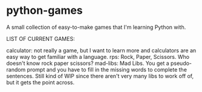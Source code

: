 # python-games
A small collection of easy-to-make games that I'm learning Python with.

LIST OF CURRENT GAMES:


calculator: not really a game, but I want to learn more and calculators are an easy way to get familiar with a language.
rps: Rock, Paper, Scissors. Who doesn't know rock paper scissors?
mad-libs: Mad Libs. You get a pseudo-random prompt and you have to fill in the missing words to complete the sentences. Still kind of WIP since there aren't very many libs to work off of, but it gets the point across. 